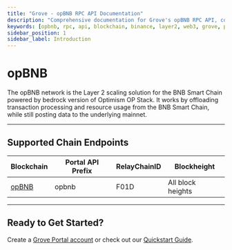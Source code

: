 ```yaml
---
title: "Grove - opBNB RPC API Documentation"
description: "Comprehensive documentation for Grove's opBNB RPC API, covering endpoint details and integration strategies for blockchain developers."
keywords: [opbnb, rpc, api, blockchain, binance, layer2, web3, grove, pocket, pokt, L2]
sidebar_position: 1
sidebar_label: Introduction
---
```


# opBNB

The opBNB network is the Layer 2 scaling solution for the BNB Smart Chain powered by bedrock version of Optimism OP Stack. It works by offloading transaction processing and resource usage from the BNB Smart Chain, while still posting data to the underlying mainnet.

---

## Supported Chain Endpoints

| Blockchain                                         | Portal API Prefix | RelayChainID | Blockheight         |
| -------------------------------------------------- | ----------------- | ------------ | ------------------- |
| [opBNB](./endpoints/opbnb)   | opbnb  | F01D         | All block heights |
---

## Ready to Get Started?

Create a [Grove Portal account](https://portal.grove.city) or check out our [Quickstart Guide](/guides/getting-started/quickstart).
